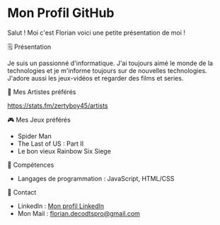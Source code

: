 # Mon Profil GitHub

Salut ! Moi c'est Florian voici une petite présentation de moi !

🗒️ Présentation

Je suis un passionné d'informatique. J'ai toujours aimé le monde de la technologies et je m'informe toujours sur de nouvelles technologies. 
J'adore aussi les jeux-vidéos et regarder des films et series. 

🎵 Mes Artistes préférés 

https://stats.fm/zertyboy45/artists

🎮 Mes Jeux préférés

- Spider Man
- The Last of US : Part II
- Le bon vieux Rainbow Six Siege

💪 Compétences

- Langages de programmation : JavaScript, HTML/CSS

📳 Contact

- LinkedIn : [Mon profil LinkedIn](https://www.linkedin.com/in/florian-d-70a926176/)
- Mon Mail : florian.decodtspro@gmail.com
